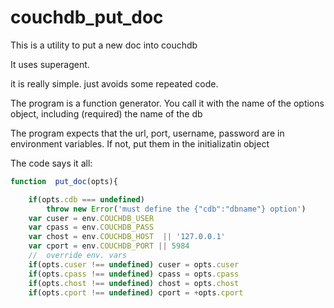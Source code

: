 # couchdb_put_doc

This is a utility to put a new doc into couchdb

It uses superagent.

it is really simple.  just avoids some repeated code.

The program is a function generator.  You call it with the name of the
options object, including (required) the name of the db

The program expects that the url, port, username, password are in
environment variables.  If not, put them in the initializatin object


The code says it all:


```javascript
function  put_doc(opts){

    if(opts.cdb === undefined)
        throw new Error('must define the {"cdb":"dbname"} option')
    var cuser = env.COUCHDB_USER
    var cpass = env.COUCHDB_PASS
    var chost = env.COUCHDB_HOST  || '127.0.0.1'
    var cport = env.COUCHDB_PORT || 5984
    //  override env. vars
    if(opts.cuser !== undefined) cuser = opts.cuser
    if(opts.cpass !== undefined) cpass = opts.cpass
    if(opts.chost !== undefined) chost = opts.chost
    if(opts.cport !== undefined) cport = +opts.cport
```
